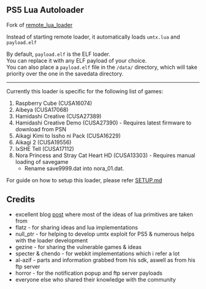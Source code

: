 
## PS5 Lua Autoloader

Fork of [remote_lua_loader](https://github.com/shahrilnet/remote_lua_loader)

Instead of starting remote loader, it automatically loads `umtx.lua` and `payload.elf`

By default, `payload.elf` is the ELF loader.  
You can replace it with any ELF payload of your choice.  
You can also place a `payload.elf` file in the `/data/` directory, which will take priority over the one in the savedata directory.

---

Currently this loader is specific for the following list of games:

1. Raspberry Cube (CUSA16074)
2. Aibeya (CUSA17068)
3. Hamidashi Creative (CUSA27389)
4. Hamidashi Creative Demo (CUSA27390) - Requires latest firmware to download from PSN
5. Aikagi Kimi to Issho ni Pack (CUSA16229)
6. Aikagi 2 (CUSA19556)
7. IxSHE Tell (CUSA17112)
8. Nora Princess and Stray Cat Heart HD (CUSA13303) - Requires manual loading of savegame
   - Rename save9999.dat into nora_01.dat.


For guide on how to setup this loader, please refer [SETUP.md](SETUP.md)


## Credits

* excellent blog [post](https://memorycorruption.net/posts/rce-lua-factorio/) where most of the ideas of lua primitives are taken from 
* flatz - for sharing ideas and lua implementations
* null_ptr - for helping to develop umtx exploit for PS5 & numerous helps with the loader development
* gezine - for sharing the vulnerable games & ideas
* specter & chendo - for webkit implementations which i refer a lot
* al-azif - parts and information grabbed from his sdk, aswell as from his ftp server
* horror - for the notification popup and ftp server payloads
* everyone else who shared their knowledge with the community

